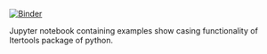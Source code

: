 [![Binder](https://mybinder.org/badge_logo.svg)](https://mybinder.org/v2/gh/sdivye92/python_itertools/master?filepath=itertools.ipynb)

Jupyter notebook containing examples show casing functionality of Itertools package of python.
